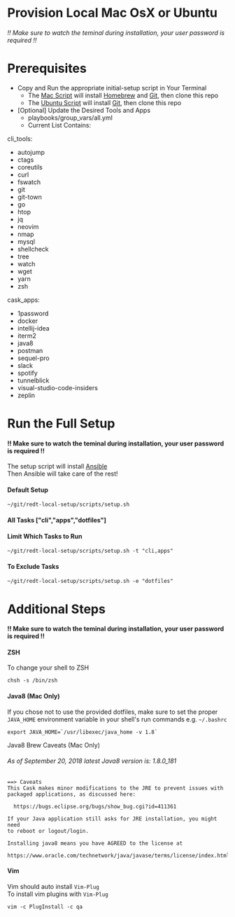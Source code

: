 Provision Local Mac OsX or Ubuntu
=====================================
###### !! Make sure to watch the teminal during installation, your user password is required !! 
# Prerequisites  
  * Copy and Run the appropriate initial-setup script in Your Terminal 
      * The [Mac Script](https://bitbucket.org/seemywingz/local-provision/raw/master/scripts/initial-setup-mac.sh)  will install [Homebrew](https://brew.sh/) and [Git](https://git-scm.com/), then clone this repo
      * The [Ubuntu Script](https://bitbucket.org/seemywingz/local-provision/raw/master/scripts/initial-setup-unix.sh)  will install [Git](https://git-scm.com/), then clone this repo
  * [Optional] Update the Desired Tools and Apps  
    *  playbooks/group_vars/all.yml 
    *  Current List Contains:  

 cli_tools:
  - autojump
  - ctags
  - coreutils
  - curl 
  - fswatch
  - git
  - git-town
  - go
  - htop
  - jq
  - neovim
  - nmap
  - mysql
  - shellcheck
  - tree
  - watch
  - wget
  - yarn
  - zsh

cask_apps:
  - 1password
  - docker
  - intellij-idea
  - iterm2
  - java8
  - postman
  - sequel-pro
  - slack
  - spotify
  - tunnelblick
  - visual-studio-code-insiders
  - zeplin

# Run the Full Setup
#### !! Make sure to watch the teminal during installation, your user password is required !! 

The setup script will install [Ansible](https://www.ansible.com/overview/how-ansible-works)  
Then Ansible will take care of the rest!

#### Default Setup
  `~/git/redt-local-setup/scripts/setup.sh`

#### All Tasks  ["cli","apps","dotfiles"]
#### Limit Which Tasks to Run 
  `~/git/redt-local-setup/scripts/setup.sh -t "cli,apps"`

#### To Exclude Tasks
  `~/git/redt-local-setup/scripts/setup.sh -e "dotfiles"`
  

# Additional Steps
#### !! Make sure to watch the teminal during installation, your user password is required !! 

#### ZSH
To change your shell to ZSH
```shell_session 
chsh -s /bin/zsh
```  

#### Java8 (Mac Only)
If you chose not to use the provided dotfiles, make sure to set the proper `JAVA_HOME` environment variable in your shell's run commands e.g. `~/.bashrc` 
```
export JAVA_HOME=`/usr/libexec/java_home -v 1.8`
```
Java8 Brew Caveats (Mac Only)
###### As of September 20, 2018 latest Java8 version is: 1.8.0_181
```term
==> Caveats
This Cask makes minor modifications to the JRE to prevent issues with
packaged applications, as discussed here:

  https://bugs.eclipse.org/bugs/show_bug.cgi?id=411361

If your Java application still asks for JRE installation, you might need
to reboot or logout/login.

Installing java8 means you have AGREED to the license at
  https://www.oracle.com/technetwork/java/javase/terms/license/index.html
```

#### Vim
Vim should auto install `Vim-Plug`   
To install vim plugins with `Vim-Plug`
```
vim -c PlugInstall -c qa
```
